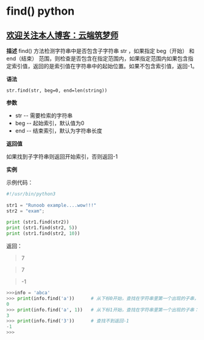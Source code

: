 # find() python

## [欢迎关注本人博客：云端筑梦师](http://www.cnblogs.com/Aurora-Twinkle)

**描述**
find() 方法检测字符串中是否包含子字符串 str ，如果指定 beg（开始） 和 end（结束） 范围，则检查是否包含在指定范围内，如果指定范围内如果包含指定索引值，返回的是索引值在字符串中的起始位置。如果不包含索引值，返回-1。

**语法**

`str.find(str, beg=0, end=len(string))`

**参数**

- str -- 需要检索的字符串
- beg -- 起始索引，默认值为0
- end -- 结束索引，默认为字符串长度

**返回值**

如果找到子字符串则返回开始索引，否则返回-1

**实例**

示例代码：
``` python
#!/usr/bin/python3
 
str1 = "Runoob example....wow!!!"
str2 = "exam";
 
print (str1.find(str2))
print (str1.find(str2, 5))
print (str1.find(str2, 10))
```
返回：

>7

>7

>-1

``` python
>>>info = 'abca'
>>> print(info.find('a'))      # 从下标0开始，查找在字符串里第一个出现的子串，返回结果：0
0
>>> print(info.find('a', 1))   # 从下标1开始，查找在字符串里第一个出现的子串：返回结果3
3
>>> print(info.find('3'))      # 查找不到返回-1
-1
>>>
```